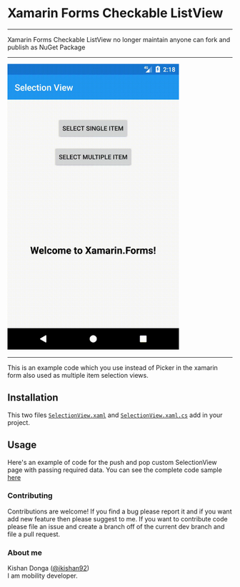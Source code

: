 # Xamarin Forms Checkable ListView

***
Xamarin Forms Checkable ListView no longer maintain anyone can fork and publish as NuGet Package
***

<div align:left;display:inline;>
<img width="384" height="640" src="https://github.com/kishandonga/Xamarin-CheckableListView/blob/master/Screenshots/demo.gif"/>
</div>

***

This is an example code which you use instead of Picker in the xamarin form also used as multiple item selection views.

## Installation

This two files [`SelectionView.xaml`](https://github.com/kishandonga/Xamarin-CheckableListView/blob/master/XamCheckableListView/XamCheckableListView/View/SelectionView.xaml) and [`SelectionView.xaml.cs`](https://github.com/kishandonga/Xamarin-CheckableListView/blob/master/XamCheckableListView/XamCheckableListView/View/SelectionView.xaml.cs) add in your project. 

## Usage

Here's an example of code for the push and pop custom SelectionView page with passing required data. 
You can see the complete code sample [here](https://github.com/kishandonga/Xamarin-CheckableListView/blob/master/XamCheckableListView/XamCheckableListView/View/MainPage.xaml.cs)

### Contributing

Contributions are welcome! If you find a bug please report it and if you want add new feature then please suggest to me. If you want to contribute code please file an issue and create a branch off of the current dev branch and file a pull request.

### About me

Kishan Donga ([@ikishan92](https://twitter.com/ikishan92))  
I am mobility developer.
